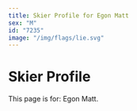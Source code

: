 ```yaml
---
title: Skier Profile for Egon Matt
sex: "M"
id: "7235"
image: "/img/flags/lie.svg" 
---
```


# Skier Profile

This page is for: Egon Matt.
    